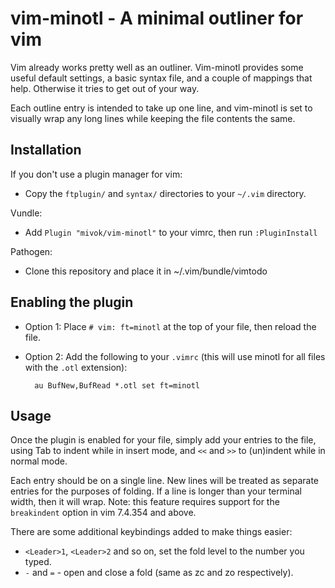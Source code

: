 # vim-minotl - A minimal outliner for vim

Vim already works pretty well as an outliner. Vim-minotl provides some useful
default settings, a basic syntax file, and a couple of mappings that help.
Otherwise it tries to get out of your way.

Each outline entry is intended to take up one line, and vim-minotl is set to
visually wrap any long lines while keeping the file contents the same.

## Installation

If you don't use a plugin manager for vim:

* Copy the `ftplugin/` and `syntax/` directories to your `~/.vim` directory.

Vundle:

* Add `Plugin "mivok/vim-minotl"` to your vimrc, then run `:PluginInstall`

Pathogen:

* Clone this repository and place it in ~/.vim/bundle/vimtodo

## Enabling the plugin

* Option 1: Place `# vim: ft=minotl` at the top of your file, then reload the
  file.
* Option 2: Add the following to your `.vimrc` (this will use minotl for all
  files with the `.otl` extension):

        au BufNew,BufRead *.otl set ft=minotl

## Usage

Once the plugin is enabled for your file, simply add your entries to the file,
using Tab to indent while in insert mode, and `<<` and `>>` to (un)indent
while in normal mode.

Each entry should be on a single line. New lines will be treated as separate
entries for the purposes of folding. If a line is longer than your terminal
width, then it will wrap. Note: this feature requires support for the
`breakindent` option in vim 7.4.354 and above.

There are some additional keybindings added to make things easier:

* `<Leader>1`, `<Leader>2` and so on, set the fold level to the number you
  typed.
* `-` and `=` - open and close a fold (same as zc and zo respectively).

<!--
Make sure there are 5 blank lines at the bottom of the file so we don't
accidentally trigger the modeline mentioned in the doc.
.
-->
